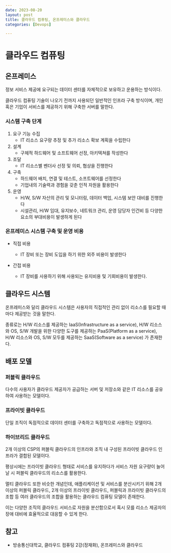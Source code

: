 ```yaml
---
date: 2023-08-20
layout: post
title: 클라우드 컴퓨팅, 온프레미스와 클라우드
categories: [Devops]

---
```


# 클라우드 컴퓨팅

## 온프레미스

정보 서비스 제공에 요구되는 데이터 센터를 자체적으로 보유하고 운용하는 방식이다.

클라우드 컴퓨팅 기술이 나오기 전까지 사용되던 일반적인 인프라 구축 방식이며,
개인 혹은 기업이 서비스를 제공하기 위해 구축한 서버를 말한다.

### 시스템 구축 단계

1. 요구 기능 수집
    - IT 리소스 요구량 추정 및 추가 리소스 확보 계획을 수립한다
2. 설계
    - 구체적 하드웨어 및 소프트웨어 선정, 아키텍쳐를 작성한다
3. 조달
    - IT 리소스별 벤더사 선정 및 의뢰, 협상을 진행한다
4. 구축
    - 하드웨어 배치, 연결 및 테스트, 소프트웨어를 선정한다
    - 기업내의 기술력과 경험을 갖춘 인적 자원을 활용한다
5. 운영
    - H/W, S/W 자산의 관리 및 모니터링, 데이터 백업, 시스템 보안 대비를 진행한다
    - 시설관리, H/W 임대, 유지보수, 네트워크 관리, 운영 담당자 인건비 등 다양한 요소의 부대비용이 발생하게 된다

### 온프레미스 시스템 구축 및 운영 비용

- 직접 비용
    - IT 장비 또는 장비 도입을 하기 위한 외주 비용이 발생한다

- 간접 비용
    - IT 장비를 사용하기 위해 사용되는 유지비용 및 기회비용이 발생한다.

## 클라우드 시스템

온프레미스와 달리 클라우드 시스템은 사용자의 직접적인 관리 없이 리소스를 필요할 때 마다 제공받는 것을 말한다.

종류로는 H/W 리소스를 제공하는 IaaS(Infrastructure as a service),
H/W 리소스와 OS, S/W 개발을 위한 다양한 도구를 제공하는 PaaS(Platform as a service), H/W 리소스와 OS, S/W 모두를 제공하는 SaaS(Software as a service) 가 존재한다.

## 배포 모델
### 퍼블릭 클라우드

다수의 사용자가 클라우드 제공자가 공급하는 서버 및 저장소와 같은
IT 리소스를 공유하여 사용하는 모델이다.

### 프라이빗 클라우드

단일 조직이 독점적으로 데이터 센터를 구축하고 독점적으로 사용하는 모델이다.

### 하이브리드 클라우드

2개 이상의 CSP의 퍼블릭 클라우드의 인프라와 조직 내 구성된 프라이빗 클라우드 인프라가 결합된 모델이다.

평상시에는 프라이빗 클라우드 형태로 서비스를 유지하다가 서비스 자원 요구량이 늘어날 시 퍼블릭 클라우드의 리소스를 활용한다.

멀티 클라우드 또한 비슷한 개념인데, 애플리케이션 및 서비스를 분산시키기 위해 2개 이상의 퍼블릭 클라우드, 2개 이상의 프라이빗 클라우드, 퍼블릭과 프라이빗 클라우드의 조합 등 여러 클라우드의 조합을 활용하는 클라우드 컴퓨팅 모델이 존재한다.

이는 다양한 조직의 클라우드 서비스로 자원을 분산함으로서 혹시 모를 리소스 제공자의 장애 대비에 효율적으로 대응할 수 있게 한다.


## 참고
- 방송통신대학교, 클라우드 컴퓨팅 2강(정재화), 온프레미스와 클라우드
